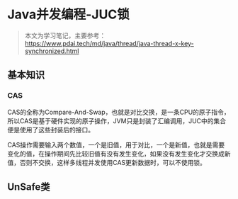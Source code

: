 # Java并发编程-JUC锁

> 本文为学习笔记，主要参考：https://www.pdai.tech/md/java/thread/java-thread-x-key-synchronized.html

## 基本知识

### CAS

CAS的全称为Compare-And-Swap，也就是对比交换，是一条CPU的原子指令，所以CAS是基于硬件实现的原子操作，JVM只是封装了汇编调用，JUC中的集合便是使用了这些封装后的接口。

CAS操作需要输入两个数值，一个是旧值，用于对比，一个是新值，也就是需要变化的值，在操作期间先比较旧值有没有发生变化，如果没有发生变化才交换成新值，否则不交换，这样多线程并发使用CAS更新数据时，可以不使用锁。

## UnSafe类

